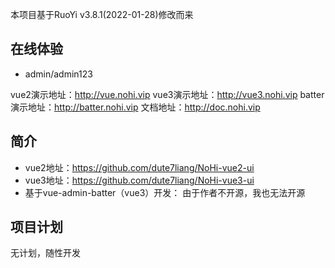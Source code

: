 本项目基于RuoYi v3.8.1(2022-01-28)修改而来

## 在线体验

- admin/admin123

vue2演示地址：http://vue.nohi.vip
vue3演示地址：http://vue3.nohi.vip
batter演示地址：http://batter.nohi.vip
文档地址：http://doc.nohi.vip

## 简介

- vue2地址：https://github.com/dute7liang/NoHi-vue2-ui
- vue3地址：https://github.com/dute7liang/NoHi-vue3-ui
- 基于vue-admin-batter（vue3）开发： 由于作者不开源，我也无法开源

## 项目计划

无计划，随性开发
